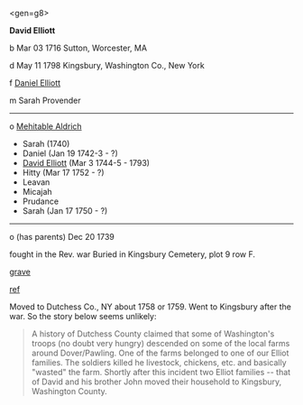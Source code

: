 <gen=g8>

<b>David Elliott</b>

b Mar 03 1716 Sutton, Worcester, MA

d May 11 1798 Kingsbury, Washington Co., New York

f [Daniel Elliott](../g9/daniel_elliott_1687.md)

m Sarah Provender

<hr>

o  [Mehitable Aldrich](../g8/mehitable_aldrich.md)

- Sarah (1740)
- Daniel (Jan 19 1742-3 - ?)
- [David Elliott](../g7/david_elliott_1744.md) (Mar 3 1744-5 - 1793)
- Hitty (Mar 17 1752 - ?)
- Leavan
- Micajah
- Prudance
- Sarah (Jan 17 1750 - ?)

<hr>

o (has parents) Dec 20 1739

fought in the Rev. war
Buried in Kingsbury Cemetery, plot 9 row F.

[grave](https://www.findagrave.com/memorial/49607009/david-elliot)

[ref](http://www.themorrisclan.net/GENEALOGY/ELLIOTT%20David%20and%20Mehitable%20Aldrich.html)

Moved to Dutchess Co., NY about 1758 or 1759.  Went to Kingsbury after the war.  So the story below seems unlikely:

> A history of Dutchess County claimed that some of Washington's troops (no doubt very hungry) descended on some of the local farms around Dover/Pawling. One of the farms belonged to one of our Elliot families. The soldiers killed he livestock, chickens, etc. and basically "wasted" the farm. Shortly after this incident two Elliot families -- that of David and his brother John moved their household to Kingsbury, Washington County.


